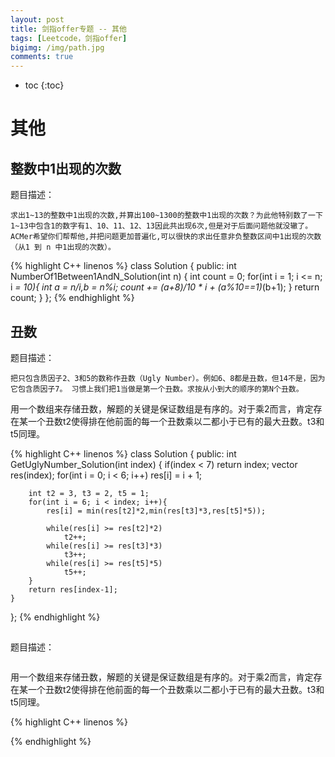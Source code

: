 ```yaml
---
layout: post
title: 剑指offer专题 -- 其他
tags: [Leetcode，剑指offer]
bigimg: /img/path.jpg
comments: true
---
```


* toc
{:toc}

# 其他

## 整数中1出现的次数

题目描述：
```
求出1~13的整数中1出现的次数,并算出100~1300的整数中1出现的次数？为此他特别数了一下1~13中包含1的数字有1、10、11、12、13因此共出现6次,但是对于后面问题他就没辙了。ACMer希望你们帮帮他,并把问题更加普遍化,可以很快的求出任意非负整数区间中1出现的次数（从1 到 n 中1出现的次数）。
```

{% highlight C++ linenos %}
class Solution {
public:
    int NumberOf1Between1AndN_Solution(int n)
    {
        int count = 0;
        for(int i = 1; i <= n; i *= 10){
            int a = n/i,b = n%i;
            count += (a+8)/10 * i + (a%10==1)*(b+1);
        }
        return count;
    }
};
{% endhighlight %}

## 丑数

题目描述：
```
把只包含质因子2、3和5的数称作丑数（Ugly Number）。例如6、8都是丑数，但14不是，因为它包含质因子7。 习惯上我们把1当做是第一个丑数。求按从小到大的顺序的第N个丑数。
```
用一个数组来存储丑数，解题的关键是保证数组是有序的。对于乘2而言，肯定存在某一个丑数t2使得排在他前面的每一个丑数乘以二都小于已有的最大丑数。t3和t5同理。

{% highlight C++ linenos %}
class Solution {
public:
    int GetUglyNumber_Solution(int index) {
        if(index < 7)
            return index;
        vector<int> res(index);
        for(int i = 0; i < 6; i++)
            res[i] = i + 1;
        
        int t2 = 3, t3 = 2, t5 = 1;
        for(int i = 6; i < index; i++){
            res[i] = min(res[t2]*2,min(res[t3]*3,res[t5]*5));
            
            while(res[i] >= res[t2]*2)
                t2++;
            while(res[i] >= res[t3]*3)
                t3++;
            while(res[i] >= res[t5]*5)
                t5++;
        }
        return res[index-1];
    }
};
{% endhighlight %}

## 

题目描述：
```

```
用一个数组来存储丑数，解题的关键是保证数组是有序的。对于乘2而言，肯定存在某一个丑数t2使得排在他前面的每一个丑数乘以二都小于已有的最大丑数。t3和t5同理。

{% highlight C++ linenos %}

{% endhighlight %}